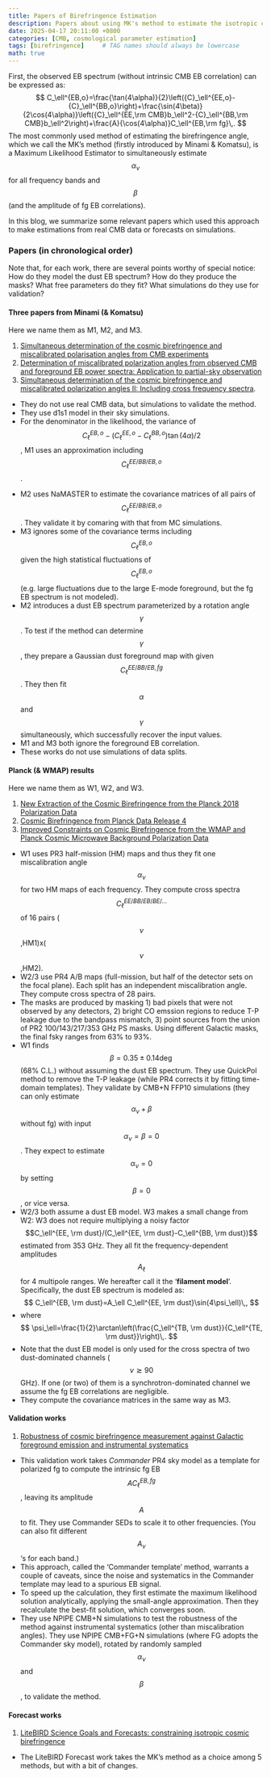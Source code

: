 ```yaml
---
title: Papers of Birefringence Estimation
description: Papers about using MK's method to estimate the isotropic cosmic birefringence angle.
date: 2025-04-17 20:11:00 +0800
categories: [CMB, cosmological parameter estimation]
tags: [birefringence]     # TAG names should always be lowercase
math: true
---
```


First, the observed EB spectrum (without intrinsic CMB EB correlation) can be expressed as:
$$
C_\ell^{EB,o}=\frac{\tan(4\alpha)}{2}\left({C}_\ell^{EE,o}-{C}_\ell^{BB,o}\right)+\frac{\sin(4\beta)}{2\cos(4\alpha)}\left({C}_\ell^{EE,\rm CMB}b_\ell^2-{C}_\ell^{BB,\rm CMB}b_\ell^2\right)+\frac{A}{\cos(4\alpha)}C_\ell^{EB,\rm fg}\,.
$$
The most commonly used method of estimating the birefringence angle, which we call the MK’s method (firstly introduced by Minami & Komatsu), is a Maximum Likelihood Estimator to simultaneously estimate $$\alpha_\nu$$ for all frequency bands and $$\beta$$ (and the amplitude of fg EB correlations).

In this blog, we summarize some relevant papers which used this approach to make estimations from real CMB data or forecasts on simulations.

### Papers (in chronological order)

Note that, for each work, there are several points worthy of special notice: How do they model the dust EB spectrum? How do they produce the masks? What free parameters do they fit? What simulations do they use for validation?

#### Three papers from Minami (& Komatsu)

Here we name them as M1, M2, and M3.

1. [Simultaneous determination of the cosmic birefringence and miscalibrated polarisation angles from CMB experiments](https://arxiv.org/abs/1904.12440)
2. [Determination of miscalibrated polarization angles from observed CMB and foreground EB power spectra: Application to partial-sky observation](https://arxiv.org/abs/2002.03572)
3. [Simultaneous determination of the cosmic birefringence and miscalibrated polarization angles II: Including cross frequency spectra](https://arxiv.org/abs/2006.15982). 

- They do not use real CMB data, but simulations to validate the method.
- They use d1s1 model in their sky simulations.
- For the denominator in the likelihood, the variance of $$C_\ell^{EB,o}-({C}_\ell^{EE,o}-{C}_\ell^{BB,o}){\tan(4\alpha)}/{2}$$, M1 uses an approximation including $${C}_\ell^{EE/BB/EB,o}$$. 
<!-- See Physics/USTC2023AUT/birefringence_cov_mat.jpg -->
- M2 uses NaMASTER to estimate the covariance matrices of all pairs of $${C}_\ell^{EE/BB/EB,o}$$. They validate it by comaring with that from MC simulations.
- M3 ignores some of the covariance terms including $${C}_\ell^{EB,o}$$ given the high statistical fluctuations of $${C}_\ell^{EB,o}$$ (e.g. large fluctuations due to the large E-mode foreground, but the fg EB spectrum is not modeled).
- M2 introduces a dust EB spectrum parameterized by a rotation angle $$\gamma$$. To test if the method can determine $$\gamma$$, they prepare a Gaussian dust foreground map with given $${C}_\ell^{EE/BB/EB,fg}$$. They then fit $$\alpha$$ and $$\gamma$$ simultaneously, which successfully recover the input values.
- M1 and M3 both ignore the foreground EB correlation.
- These works do not use simulations of data splits.

#### Planck (& WMAP) results

Here we name them as W1, W2, and W3.

1. [New Extraction of the Cosmic Birefringence from the Planck 2018 Polarization Data](https://arxiv.org/abs/2011.11254)
2. [Cosmic Birefringence from Planck Data Release 4](https://arxiv.org/abs/2201.07682)
3. [Improved Constraints on Cosmic Birefringence from the WMAP and Planck Cosmic Microwave Background Polarization Data](https://arxiv.org/abs/2205.13962)

- W1 uses PR3 half-mission (HM) maps and thus they fit one miscalibration angle $$\alpha_\nu$$ for two HM maps of each frequency. They compute cross spectra $$C_\ell^{EE/BB/EB/BE/...}$$ of 16 pairs ($$\nu$$,HM1)x($$\nu$$,HM2).
- W2/3 use PR4 A/B maps (full-mission, but half of the detector sets on the focal plane). Each split has an independent miscalibration angle. They compute cross spectra of 28 pairs.
- The masks are produced by masking 1) bad pixels that were not observed by any detectors, 2) bright CO emssion regions to reduce T-P leakage due to the bandpass mismatch, 3) point sources from the union of PR2 100/143/217/353 GHz PS masks. Using different Galactic masks, the final fsky ranges from 63% to 93%.
- W1 finds $$\beta=0.35\pm0.14 \deg$$ (68% C.L.) without assuming the dust EB spectrum. They use QuickPol method to remove the T-P leakage (while PR4 corrects it by fitting time-domain templates). They validate by CMB+N FFP10 simulations (they can only estimate $$\alpha_\nu+\beta$$ without fg) with input $$\alpha_\nu=\beta=0$$. They expect to estimate $$\alpha_\nu=0$$ by setting $$\beta=0$$, or vice versa.
- W2/3 both assume a dust EB model. W3 makes a small change from W2: W3 does not require multiplying a noisy factor $$C_\ell^{EE, \rm dust}/(C_\ell^{EE, \rm dust}-C_\ell^{BB, \rm dust})$$ estimated from 353 GHz. They all fit the frequency-dependent amplitudes $$A_\ell$$ for 4 multipole ranges. We hereafter call it the ‘**filament model**’. Specifically, the dust EB spectrum is modeled as:
$$
C_\ell^{EB, \rm dust}=A_\ell C_\ell^{EE, \rm dust}\sin(4\psi_\ell)\,,
$$
- where
$$
\psi_\ell=\frac{1}{2}\arctan\left(\frac{C_\ell^{TB, \rm dust}}{C_\ell^{TE, \rm dust}}\right)\,.
$$
- Note that the dust EB model is only used for the cross spectra of two dust-dominated channels ($$\nu\gtrsim90$$GHz). If one (or two) of them is a synchrotron-dominated channel we assume the fg EB correlations are negligible.
- They compute the covariance matrices in the same way as M3.

#### Validation works

1. [Robustness of cosmic birefringence measurement against Galactic foreground emission and instrumental systematics](https://arxiv.org/abs/2210.07655)

- This validation work takes *Commander* PR4 sky model as a template for polarized fg to compute the intrinsic fg EB $$A{C}_\ell^{EB,fg}$$, leaving its amplitude $$A$$ to fit. They use Commander SEDs to scale it to other frequencies. (You can also fit different $$A_\nu$$‘s for each band.)
- This approach, called the ‘Commander template’ method, warrants a couple of caveats, since the noise and systematics in the Commander template may lead to a spurious EB signal.
- To speed up the calculation, they first estimate the maximum likelihood solution analytically, applying the small-angle approximation. Then they recalculate the best-fit solution, which converges soon.
- They use NPIPE CMB+N simulations to test the robustness of the method against instrumental systematics (other than miscalibration angles). They use NPIPE CMB+FG+N simulations (where FG adopts the Commander sky model), rotated by randomly sampled $$\alpha_\nu$$ and $$\beta$$, to validate the method.

#### Forecast works

1. [LiteBIRD Science Goals and Forecasts: constraining isotropic cosmic birefringence](https://arxiv.org/abs/2503.22322)

- The LiteBIRD Forecast work takes the MK’s method as a choice among 5 methods, but with a bit of changes.
